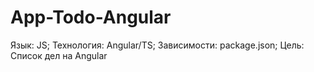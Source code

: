 # App-Todo-Angular
Язык:  JS; Технология: Angular/TS; Зависимости: package.json; Цель: Список дел на Angular
